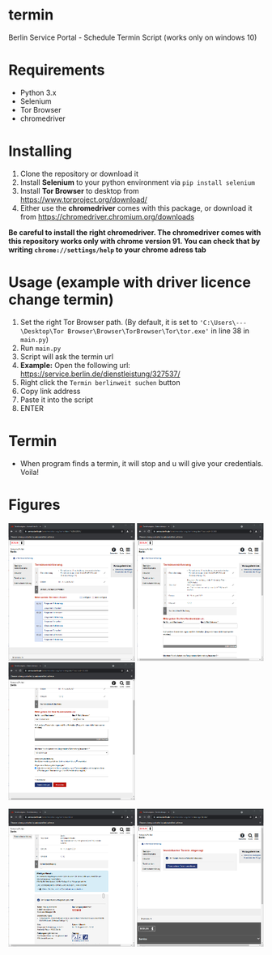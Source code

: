 # termin
Berlin Service Portal - Schedule Termin Script
(works only on windows 10)

# Requirements
- Python 3.x
- Selenium
- Tor Browser
- chromedriver

# Installing
1) Clone the repository or download it
2) Install **Selenium** to your python environment via `pip install selenium`
3) Install **Tor Browser** to desktop from https://www.torproject.org/download/
4) Either use the **chromedriver** comes with this package, or download it from https://chromedriver.chromium.org/downloads

**Be careful to install the right chromedriver. The chromedriver comes with this repository works only with chrome version 91. You can check that by writing `chrome://settings/help` to your chrome adress tab**

# Usage (example with driver licence change termin)
1) Set the right Tor Browser path. (By default, it is set to `'C:\Users\---\Desktop\Tor Browser\Browser\TorBrowser\Tor\tor.exe'` in line 38 in `main.py`)
2) Run `main.py`
3) Script will ask the termin url
4) **Example:** Open the following url: https://service.berlin.de/dienstleistung/327537/
5) Right click the `Termin berlinweit suchen` button
6) Copy link address
7) Paste it into the script
8) ENTER

# Termin
- When program finds a termin, it will stop and u will give your credentials. Voila!

# Figures
<p float="left">
  <img src="figures/ss1.png" width="250"/> 
  <img src="figures/ss2.png" width="250"/>
  <img src="figures/ss3.png" width="250"/> 
</p>
<p float="left">
  <img src="figures/ss4.png" width="250"/>
  <img src="figures/ss5.png" width="250"/>
</p>
